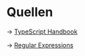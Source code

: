 # Quellen

&rarr; [TypeScript Handbook](https://www.typescriptlang.org/docs/handbook/intro.html)

&rarr; [Regular Expressions](https://www.massiveart.com/de-de/blog/regex-zeichenfolgen-die-das-entwickler-leben-erleichtern)

